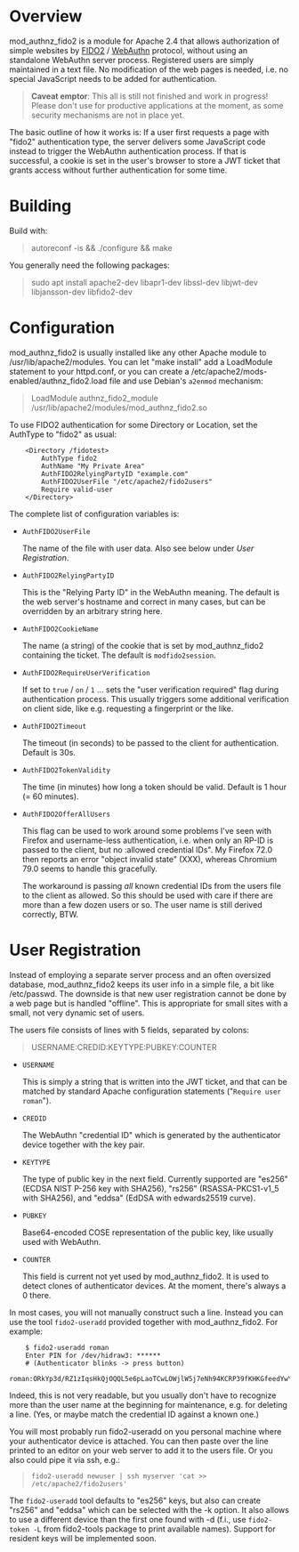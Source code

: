 # Overview

mod_authnz_fido2 is a module for Apache 2.4 that allows authorization
of simple websites by [FIDO2](https://fidoalliance.org/fido2/) /
[WebAuthn](https://www.w3.org/TR/webauthn/) protocol, without using an
standalone WebAuthn server process. Registered users are simply
maintained in a text file. No modification of the web pages is needed,
i.e. no special JavaScript needs to be added for authentication.

> **Caveat emptor**: This all is still not finished and work in
> progress! Please don't use for productive applications at the
> moment, as some security mechanisms are not in place yet.

The basic outline of how it works is: If a user first requests a page
with "fido2" authentication type, the server delivers some JavaScript
code instead to trigger the WebAuthn authentication process. If that
is successful, a cookie is set in the user's browser to store a JWT
ticket that grants access without further authentication for some
time.


# Building

Build with:

>	autoreconf -is && ./configure && make

You generally need the following packages:

>	sudo apt install apache2-dev libapr1-dev libssl-dev libjwt-dev libjansson-dev libfido2-dev


# Configuration

mod_authnz_fido2 is usually installed like any other Apache module to
/usr/lib/apache2/modules. You can let "make install" add a
LoadModule statement to your httpd.conf, or you can create a
/etc/apache2/mods-enabled/authnz_fido2.load file and use Debian's
`a2enmod` mechanism:

>	LoadModule authnz_fido2_module /usr/lib/apache2/modules/mod_authnz_fido2.so

To use FIDO2 authentication for some Directory or Location, set the
AuthType to "fido2" as usual:

		<Directory /fidotest>
			AuthType fido2
			AuthName "My Private Area"
			AuthFIDO2RelyingPartyID "example.com"
			AuthFIDO2UserFile "/etc/apache2/fido2users"
			Require valid-user
		</Directory>

The complete list of configuration variables is:

- `AuthFIDO2UserFile`

  The name of the file with user data. Also see below under *User
  Registration*.
  
- `AuthFIDO2RelyingPartyID`

  This is the "Relying Party ID" in the WebAuthn meaning. The default
  is the web server's hostname and correct in many cases, but can be
  overridden by an arbitrary string here.

- `AuthFIDO2CookieName`

  The name (a string) of the cookie that is set by mod_authnz_fido2
  containing the ticket. The default is `modfido2session`.

- `AuthFIDO2RequireUserVerification`

  If set to `true` / `on` / `1` ... sets the "user verification
  required" flag during authentication process. This usually triggers
  some additional verification on client side, like e.g. requesting a
  fingerprint or the like.

- `AuthFIDO2Timeout`

  The timeout (in seconds) to be passed to the client for
  authentication. Default is 30s.

- `AuthFIDO2TokenValidity`

  The time (in minutes) how long a token should be valid. Default is 1
  hour (= 60 minutes).

- `AuthFIDO2OfferAllUsers`

  This flag can be used to work around some problems I've seen with
  Firefox and username-less authentication, i.e. when only an RP-ID is
  passed to the client, but no :allowed credential IDs". My Firefox
  72.0 then reports an error "object invalid state" (XXX), whereas
  Chromium 79.0 seems to handle this gracefully.

  The workaround is passing *all* known credential IDs from the users
  file to the client as allowed. So this should be used with care if
  there are more than a few dozen users or so. The user name is still
  derived correctly, BTW.


# User Registration

Instead of employing a separate server process and an often oversized
database, mod_authnz_fido2 keeps its user info in a simple file, a bit
like /etc/passwd. The downside is that new user registration cannot be
done by a web page but is handled "offline". This is appropriate for
small sites with a small, not very dynamic set of users.

The users file consists of lines with 5 fields, separated by colons:

>	USERNAME:CREDID:KEYTYPE:PUBKEY:COUNTER

- `USERNAME`

  This is simply a string that is written into the JWT ticket, and
  that can be matched by standard Apache configuration statements
  ("`Require user roman`").

- `CREDID`

  The WebAuthn "credential ID" which is generated by the authenticator
  device together with the key pair.

- `KEYTYPE`

  The type of public key in the next field. Currently supported are
  "es256" (ECDSA NIST P-256 key with SHA256), "rs256" (RSASSA-PKCS1-v1_5 with
  SHA256), and "eddsa" (EdDSA with edwards25519 curve).

- `PUBKEY`

  Base64-encoded COSE representation of the public key, like usually
  used with WebAuthn.

- `COUNTER`

  This field is current not yet used by mod_authnz_fido2. It is used
  to detect clones of authenticator devices. At the moment, there's
  always a 0 there.

In most cases, you will not manually construct such a line. Instead
you can use the tool `fido2-useradd` provided together with
mod_authnz_fido2. For example:

		$ fido2-useradd roman
		Enter PIN for /dev/hidraw3: ******
		# (Authenticator blinks -> press button)
		roman:ORkYp3d/RZ1zIqsHkQjOQQL5e6pLaoTCwLOWjlW5j7eNh94KCRP39fKHKGfeedYwYavh+QJU81i0SQbSfCiI5g==a:es256:MFkwEwYHKoZIzj0CAQYIKoZIzj0DAQcDQgAEHvy6F0pkaAsTzH4ReFp+LuaQ5UN3DyfGa9g5hKhJeFk+hOPIrfJQpqOkfR2bpTRJPKsG8l5FxTVlFOGlgn60+Q==:0

Indeed, this is not very readable, but you usually don't have to
recognize more than the user name at the beginning for maintenance,
e.g. for deleting a line. (Yes, or maybe match the credential ID
against a known one.)

You will most probably run fido2-useradd on you personal machine where
your authenticator device is attached. You can then paste over the
line printed to an editor on your web server to add it to the users
file. Or you also could pipe it via ssh, e.g.:

>	  fido2-useradd newuser | ssh myserver 'cat >> /etc/apache2/fido2users'

The `fido2-useradd` tool defaults to "es256" keys, but also can create
"rs256" and "eddsa" which can be selected with the -k option. It also
allows to use a different device than the first one found with -d
(f.i., use `fido2-token -L` from fido2-tools package to print
available names). Support for resident keys will be implemented soon.

